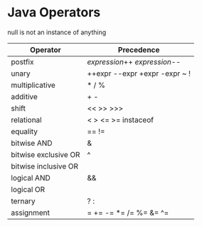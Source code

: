 
# Java Operators

null is not an instance of anything

| Operator | Precedence |
| --------- | ---------- |
| postfix | *expression*++ *expression*-- |
| unary | ++expr --expr +expr -expr ~ ! |
| multiplicative | * / % |
| additive | + - |
| shift | << >> >>> |
| relational | < > <= >= instaceof |
| equality | == != |
| bitwise AND | & |
| bitwise exclusive OR | ^ |
| bitwise inclusive OR | | |
| logical AND | && |
| logical OR | || |
| ternary | ? : |
| assignment | = += -= *= /= %= &= ^= |= <<= >>= >>>= |
